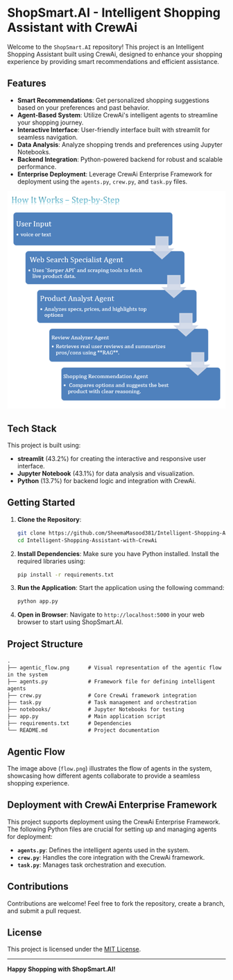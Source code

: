 # ShopSmart.AI - Intelligent Shopping Assistant with CrewAi


Welcome to the `ShopSmart.AI` repository! This project is an Intelligent Shopping Assistant built using CrewAi, designed to enhance your shopping experience by providing smart recommendations and efficient assistance.

## Features
- **Smart Recommendations**: Get personalized shopping suggestions based on your preferences and past behavior.
- **Agent-Based System**: Utilize CrewAi's intelligent agents to streamline your shopping journey.
- **Interactive Interface**: User-friendly interface built with streamlit for seamless navigation.
- **Data Analysis**: Analyze shopping trends and preferences using Jupyter Notebooks.
- **Backend Integration**: Python-powered backend for robust and scalable performance.
- **Enterprise Deployment**: Leverage CrewAi Enterprise Framework for deployment using the `agents.py`, `crew.py`, and `task.py` files.


![Agentic Flow](flow.png)

## Tech Stack
This project is built using:
- **streamlit** (43.2%) for creating the interactive and responsive user interface.
- **Jupyter Notebook** (43.1%) for data analysis and visualization.
- **Python** (13.7%) for backend logic and integration with CrewAi.

  

## Getting Started

1. **Clone the Repository**:
   ```bash
   git clone https://github.com/SheemaMasood381/Intelligent-Shopping-Assistant-with-CrewAi.git
   cd Intelligent-Shopping-Assistant-with-CrewAi
   ```

2. **Install Dependencies**:
   Make sure you have Python installed. Install the required libraries using:
   ```bash
   pip install -r requirements.txt
   ```

3. **Run the Application**:
   Start the application using the following command:
   ```bash
   python app.py
   ```

4. **Open in Browser**:
   Navigate to `http://localhost:5000` in your web browser to start using ShopSmart.AI.

## Project Structure
```
.
├── agentic_flow.png      # Visual representation of the agentic flow in the system
├── agents.py             # Framework file for defining intelligent agents
├── crew.py               # Core CrewAi framework integration
├── task.py               # Task management and orchestration
├── notebooks/            # Jupyter Notebooks for testing 
├── app.py                # Main application script
├── requirements.txt      # Dependencies
└── README.md             # Project documentation
```

## Agentic Flow
The image above (`flow.png`) illustrates the flow of agents in the system, showcasing how different agents collaborate to provide a seamless shopping experience.

## Deployment with CrewAi Enterprise Framework
This project supports deployment using the CrewAi Enterprise Framework. The following Python files are crucial for setting up and managing agents for deployment:
- **`agents.py`**: Defines the intelligent agents used in the system.
- **`crew.py`**: Handles the core integration with the CrewAi framework.
- **`task.py`**: Manages task orchestration and execution.

## Contributions
Contributions are welcome! Feel free to fork the repository, create a branch, and submit a pull request.

## License
This project is licensed under the [MIT License](LICENSE).

---
**Happy Shopping with ShopSmart.AI!**
